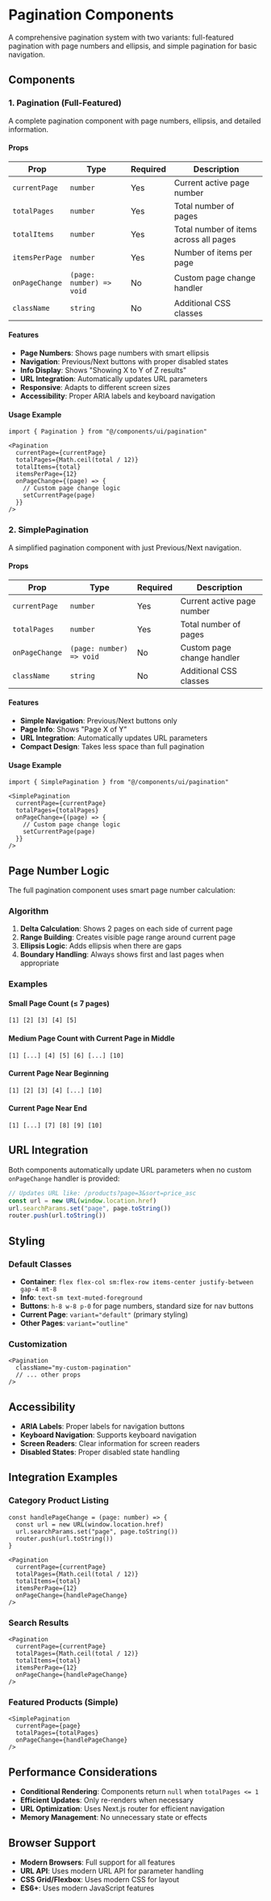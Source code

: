 # Pagination Components

A comprehensive pagination system with two variants: full-featured pagination with page numbers and ellipsis, and simple pagination for basic navigation.

## Components

### 1. Pagination (Full-Featured)

A complete pagination component with page numbers, ellipsis, and detailed information.

#### Props

| Prop | Type | Required | Description |
|------|------|----------|-------------|
| `currentPage` | `number` | Yes | Current active page number |
| `totalPages` | `number` | Yes | Total number of pages |
| `totalItems` | `number` | Yes | Total number of items across all pages |
| `itemsPerPage` | `number` | Yes | Number of items per page |
| `onPageChange` | `(page: number) => void` | No | Custom page change handler |
| `className` | `string` | No | Additional CSS classes |

#### Features

- **Page Numbers**: Shows page numbers with smart ellipsis
- **Navigation**: Previous/Next buttons with proper disabled states
- **Info Display**: Shows "Showing X to Y of Z results"
- **URL Integration**: Automatically updates URL parameters
- **Responsive**: Adapts to different screen sizes
- **Accessibility**: Proper ARIA labels and keyboard navigation

#### Usage Example

```tsx
import { Pagination } from "@/components/ui/pagination"

<Pagination
  currentPage={currentPage}
  totalPages={Math.ceil(total / 12)}
  totalItems={total}
  itemsPerPage={12}
  onPageChange={(page) => {
    // Custom page change logic
    setCurrentPage(page)
  }}
/>
```

### 2. SimplePagination

A simplified pagination component with just Previous/Next navigation.

#### Props

| Prop | Type | Required | Description |
|------|------|----------|-------------|
| `currentPage` | `number` | Yes | Current active page number |
| `totalPages` | `number` | Yes | Total number of pages |
| `onPageChange` | `(page: number) => void` | No | Custom page change handler |
| `className` | `string` | No | Additional CSS classes |

#### Features

- **Simple Navigation**: Previous/Next buttons only
- **Page Info**: Shows "Page X of Y"
- **URL Integration**: Automatically updates URL parameters
- **Compact Design**: Takes less space than full pagination

#### Usage Example

```tsx
import { SimplePagination } from "@/components/ui/pagination"

<SimplePagination
  currentPage={currentPage}
  totalPages={totalPages}
  onPageChange={(page) => {
    // Custom page change logic
    setCurrentPage(page)
  }}
/>
```

## Page Number Logic

The full pagination component uses smart page number calculation:

### Algorithm

1. **Delta Calculation**: Shows 2 pages on each side of current page
2. **Range Building**: Creates visible page range around current page
3. **Ellipsis Logic**: Adds ellipsis when there are gaps
4. **Boundary Handling**: Always shows first and last pages when appropriate

### Examples

#### Small Page Count (≤ 7 pages)
```
[1] [2] [3] [4] [5]
```

#### Medium Page Count with Current Page in Middle
```
[1] [...] [4] [5] [6] [...] [10]
```

#### Current Page Near Beginning
```
[1] [2] [3] [4] [...] [10]
```

#### Current Page Near End
```
[1] [...] [7] [8] [9] [10]
```

## URL Integration

Both components automatically update URL parameters when no custom `onPageChange` handler is provided:

```typescript
// Updates URL like: /products?page=3&sort=price_asc
const url = new URL(window.location.href)
url.searchParams.set("page", page.toString())
router.push(url.toString())
```

## Styling

### Default Classes

- **Container**: `flex flex-col sm:flex-row items-center justify-between gap-4 mt-8`
- **Info**: `text-sm text-muted-foreground`
- **Buttons**: `h-8 w-8 p-0` for page numbers, standard size for nav buttons
- **Current Page**: `variant="default"` (primary styling)
- **Other Pages**: `variant="outline"`

### Customization

```tsx
<Pagination
  className="my-custom-pagination"
  // ... other props
/>
```

## Accessibility

- **ARIA Labels**: Proper labels for navigation buttons
- **Keyboard Navigation**: Supports keyboard navigation
- **Screen Readers**: Clear information for screen readers
- **Disabled States**: Proper disabled state handling

## Integration Examples

### Category Product Listing

```tsx
const handlePageChange = (page: number) => {
  const url = new URL(window.location.href)
  url.searchParams.set("page", page.toString())
  router.push(url.toString())
}

<Pagination
  currentPage={currentPage}
  totalPages={Math.ceil(total / 12)}
  totalItems={total}
  itemsPerPage={12}
  onPageChange={handlePageChange}
/>
```

### Search Results

```tsx
<Pagination
  currentPage={currentPage}
  totalPages={Math.ceil(total / 12)}
  totalItems={total}
  itemsPerPage={12}
  onPageChange={handlePageChange}
/>
```

### Featured Products (Simple)

```tsx
<SimplePagination
  currentPage={page}
  totalPages={totalPages}
  onPageChange={handlePageChange}
/>
```

## Performance Considerations

- **Conditional Rendering**: Components return `null` when `totalPages <= 1`
- **Efficient Updates**: Only re-renders when necessary
- **URL Optimization**: Uses Next.js router for efficient navigation
- **Memory Management**: No unnecessary state or effects

## Browser Support

- **Modern Browsers**: Full support for all features
- **URL API**: Uses modern URL API for parameter handling
- **CSS Grid/Flexbox**: Uses modern CSS for layout
- **ES6+**: Uses modern JavaScript features
